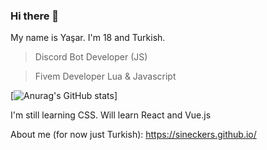 ### Hi there 👋

My name is Yaşar. I'm 18 and Turkish.

> Discord Bot Developer (JS)

> Fivem Developer Lua & Javascript

[![Anurag's GitHub stats](https://github-readme-stats.vercel.app/api?username=sineckers&show_icons=true&theme=tokyonight)]

I'm still learning CSS.
Will learn React and Vue.js 

About me (for now just Turkish): https://sineckers.github.io/
